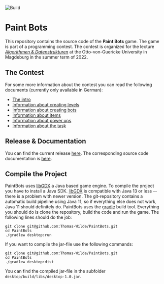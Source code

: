<div id="top"></div>

<!-- PROJECT SHIELDS -->
<!--
*** I'm using markdown "reference style" links for readability.
*** Reference links are enclosed in brackets [ ] instead of parentheses ( ).
*** See the bottom of this document for the declaration of the reference variables
*** for contributors-url, forks-url, etc. This is an optional, concise syntax you may use.
*** https://www.markdownguide.org/basic-syntax/#reference-style-links
-->

![Build][gradle-build-badge]
<!-- [![Doxygen-Docu][doxygen-badge]][doxygen-url] -->

[gradle-build-badge]: https://github.com/Thomas-Wilde/PaintBots/actions/workflows/gradle.yml/badge.svg
<!--[doxygen-badge]: https://github.com/Thomas-Wilde/PaintBots/actions/workflows/doxygen.yml/badge.svg-->
[doxygen-url]: https://thomas-wilde.github.io/PaintBots/
[paintbots-release]: https://thomas-wilde.github.io/PaintBots/release
[aud]: https://aud.vc.cs.ovgu.de

# Paint Bots

This repository contains the source code of the **Paint Bots** game. The game
is part of a programming contest. The contest is organized for the lecture
[*Algorithmen & Datenstrukturen*][aud] at the Otto-von-Guericke University in
Magdeburg in the summer term of 2022.

## The Contest

For some more information about the contest you can read the following documents
(currently only available in German):

- [The intro](docs/intro.md)
- [Information about creating levels](docs/levels.md)
- [Information about creating bots](docs/bot.md)
- [Information about items](docs/items.md)
- [Information about power ups](docs/powerups.md)
- [Information about the task](docs/task.md)

## Release & Documentation
You can find the current release [here][paintbots-release]. The corresponding source
code documentation is [here][doxygen-url].

## Compile the Project
PaintBots uses [libGDX] a Java based game engine. To compile
the project you have to install a Java SDK. [libGDX] is
compatible with Java 13 or less -- there is a problem with
newer version. The git-repository contains a automatic build
pipeline using Java 11, so if everything else does not work,
Java 11 should definitely do. PaintBots uses the [gradle] build
tool. Everything you should do is clone the repository,
build the code and run the game. The following lines should
do the job:

```
git clone git@github.com:Thomas-Wilde/PaintBots.git
cd PaintBots
./gradlew desktop:run
```

If you want to compile the jar-file use the following commands:

```
git clone git@github.com:Thomas-Wilde/PaintBots.git
cd PaintBots
./gradlew desktop:dist
```

You can find the compiled jar-file in the subfolder 
`desktop/build/libs/desktop-1.0.jar`.

[gradle]: https://gradle.org
[libGDX]: https://libgdx.com/
